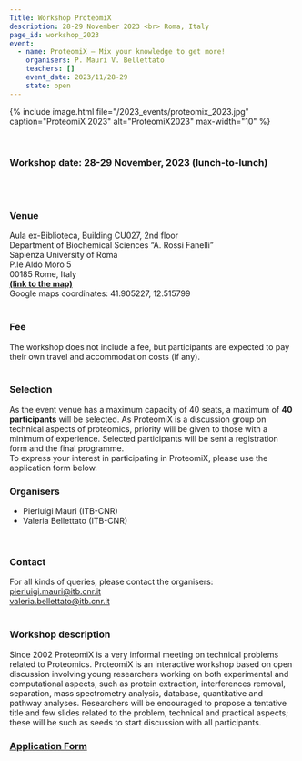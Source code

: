 ```yaml
---
Title: Workshop ProteomiX
description: 28-29 November 2023 <br> Roma, Italy
page_id: workshop_2023
event:
  - name: ProteomiX – Mix your knowledge to get more!
    organisers: P. Mauri V. Bellettato
    teachers: []
    event_date: 2023/11/28-29
    state: open
---
```


{% include image.html file="/2023_events/proteomix_2023.jpg" caption="ProteomiX 2023" alt="ProteomiX2023" max-width="10" %}

<br>

### Workshop date: 28-29 November, 2023 (lunch-to-lunch)
<br>
<br>

### Venue
Aula ex-Biblioteca, Building CU027, 2nd floor  <br>
Department of Biochemical Sciences “A. Rossi Fanelli”  <br>
Sapienza University of Roma  <br>
P.le Aldo Moro 5  <br>
00185 Rome, Italy  <br>
[**(link to the map)**](https://maps.app.goo.gl/BFAa9FBqUQF5k4Tw9)   <br>
Google maps coordinates: 41.905227, 12.515799
<br>
<br>

### Fee 
The workshop does not include a fee, but participants are expected to pay their own travel 
and accommodation costs (if any).
<br>
<br>

### Selection
As the event venue has a maximum capacity of 40 seats, a maximum of **40 participants** will be selected. As ProteomiX is a discussion group on technical aspects of proteomics, priority will be given to those with a minimum of experience. Selected participants will be sent a registration form and the final programme.  <br>
To express your interest in participating in ProteomiX, please use the application form below.
<br>

### Organisers
- Pierluigi Mauri (ITB-CNR) <br>
- Valeria Bellettato (ITB-CNR) 
<br>

### Contact
For all kinds of queries, please contact the organisers: <br>
[pierluigi.mauri@itb.cnr.it](mailto:pierluigi.mauri@itb.cnr.it) <br>
[valeria.bellettato@itb.cnr.it](mailto:valeria.bellettato@itb.cnr.it) <br>
<br>

### Workshop description 
Since 2002 ProteomiX is a very informal meeting on technical problems related to Proteomics.
ProteomiX is an interactive workshop based on open discussion involving young researchers working on both experimental and computational aspects, such as protein extraction, interferences removal, separation, mass spectrometry analysis, database, quantitative and pathway analyses.
Researchers will be encouraged to propose a tentative title and few slides related to the problem, technical and practical aspects; these will be such as seeds to start discussion with all participants.
<br>

### [Application Form](https://forms.gle/V6YmVVvAv3JveRD59)
